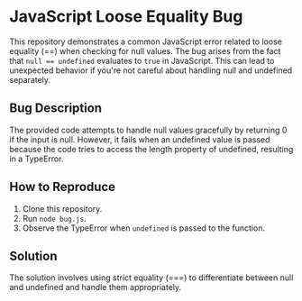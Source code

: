 # JavaScript Loose Equality Bug

This repository demonstrates a common JavaScript error related to loose equality (==) when checking for null values.  The bug arises from the fact that `null == undefined` evaluates to `true` in JavaScript.  This can lead to unexpected behavior if you're not careful about handling null and undefined separately.

## Bug Description
The provided code attempts to handle null values gracefully by returning 0 if the input is null.  However, it fails when an undefined value is passed because the code tries to access the length property of undefined, resulting in a TypeError.

## How to Reproduce
1. Clone this repository.
2. Run `node bug.js`.
3. Observe the TypeError when `undefined` is passed to the function.

## Solution
The solution involves using strict equality (===) to differentiate between null and undefined and handle them appropriately.